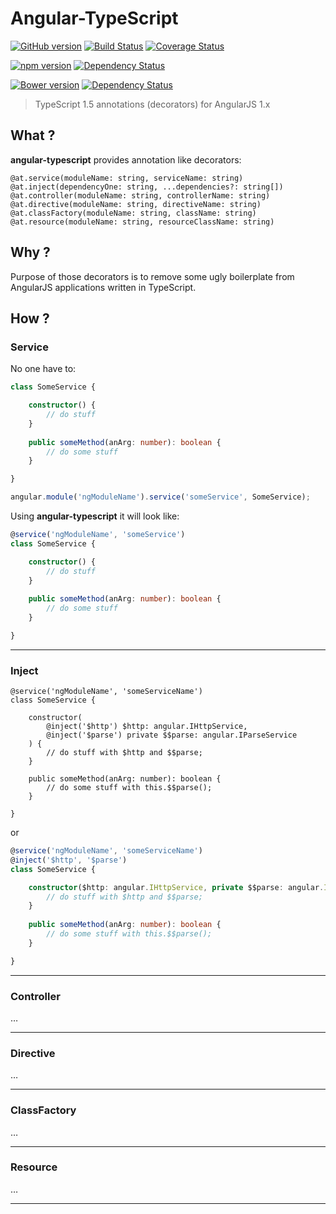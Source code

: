 Angular-TypeScript
==================

[![GitHub version](https://badge.fury.io/gh/ulfryk%2Fangular-typescript.svg)](http://badge.fury.io/gh/ulfryk%2Fangular-typescript)
[![Build Status](https://travis-ci.org/ulfryk/angular-typescript.svg)](https://travis-ci.org/ulfryk/angular-typescript)
[![Coverage Status](https://coveralls.io/repos/ulfryk/angular-typescript/badge.svg?branch=master)](https://coveralls.io/r/ulfryk/angular-typescript?branch=master)


[![npm version](https://badge.fury.io/js/angular-typescript.svg)](http://badge.fury.io/js/angular-typescript)
[![Dependency Status](https://www.versioneye.com/user/projects/5591b8f9396561001900009b/badge.svg?style=flat)](https://www.versioneye.com/user/projects/5591b8f9396561001900009b)


[![Bower version](https://badge.fury.io/bo/angular-typescript.svg)](http://badge.fury.io/bo/angular-typescript)
[![Dependency Status](https://www.versioneye.com/user/projects/5591b93039656100200000a9/badge.svg?style=flat)](https://www.versioneye.com/user/projects/5591b93039656100200000a9)



> TypeScript 1.5 annotations (decorators) for AngularJS 1.x 

What ?
------

**angular-typescript** provides annotation like decorators:

```
@at.service(moduleName: string, serviceName: string)
@at.inject(dependencyOne: string, ...dependencies?: string[])
@at.controller(moduleName: string, controllerName: string)
@at.directive(moduleName: string, directiveName: string)
@at.classFactory(moduleName: string, className: string)
@at.resource(moduleName: string, resourceClassName: string)
```

Why ?
-----

Purpose of those decorators is to remove some ugly boilerplate from AngularJS applications written in TypeScript.

How ?
-----

### Service

No one have to:

```typescript
class SomeService {

    constructor() {
        // do stuff
    }
    
    public someMethod(anArg: number): boolean {
        // do some stuff
    }

}

angular.module('ngModuleName').service('someService', SomeService);
```

Using **angular-typescript** it will look like:

```typescript
@service('ngModuleName', 'someService')
class SomeService {

    constructor() {
        // do stuff
    }
    
    public someMethod(anArg: number): boolean {
        // do some stuff
    }

}
```

***

### Inject

```
@service('ngModuleName', 'someServiceName')
class SomeService {

    constructor(
        @inject('$http') $http: angular.IHttpService,
        @inject('$parse') private $$parse: angular.IParseService
    ) {
        // do stuff with $http and $$parse;
    }
    
    public someMethod(anArg: number): boolean {
        // do some stuff with this.$$parse();
    }

}
```

or

```typescript
@service('ngModuleName', 'someServiceName')
@inject('$http', '$parse')
class SomeService {

    constructor($http: angular.IHttpService, private $$parse: angular.IParseService) {
        // do stuff with $http and $$parse;
    }
    
    public someMethod(anArg: number): boolean {
        // do some stuff with this.$$parse();
    }

}
```

***

### Controller

…

***

### Directive

…

***

### ClassFactory

…

***

### Resource

…

***

